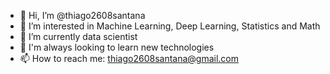 - 👋 Hi, I’m @thiago2608santana
- 👀 I’m interested in Machine Learning, Deep Learning, Statistics and Math
- 🌱 I’m currently data scientist
- 💞️ I'm always looking to learn new technologies
- 📫 How to reach me: thiago2608santana@gmail.com
